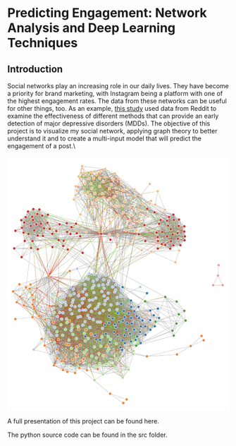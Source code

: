 # Predicting Engagement: Network Analysis and Deep Learning Techniques

## Introduction

Social networks play an increasing role in our daily lives. They have become a priority for brand marketing, with Instagram being a platform with one of the highest engagement rates. The data from these networks can be useful for other things, too. As an example, [this study](https://www.jmir.org/2019/6/e12554/) used data from Reddit to examine the effectiveness of different methods that can provide an early detection of major depressive disorders (MDDs). The objective of this project is to visualize my social network, applying graph theory to better understand it and to create a multi-input model that will predict the engagement of a post.\

<p align="center">
    <img src="images/louvain_graph.png" width='800'/>
</p>

A full presentation of this project can be found here.

The python source code can be found in the src folder.


